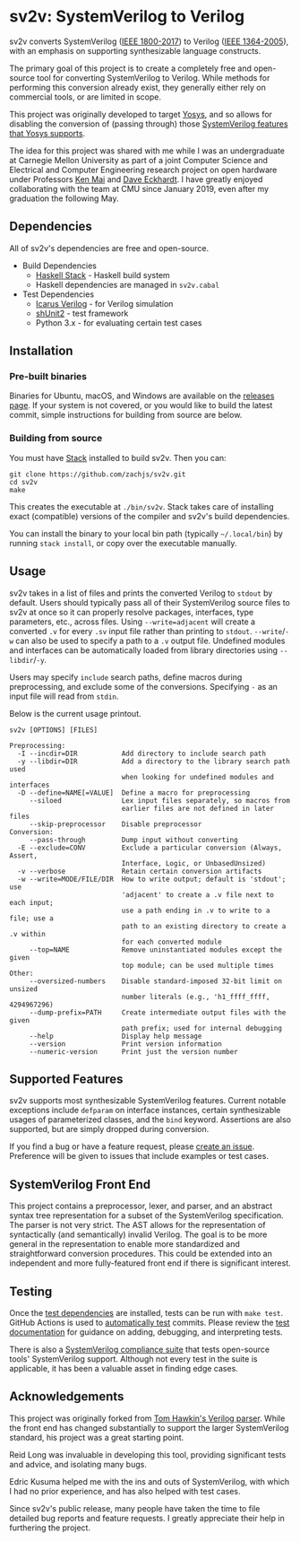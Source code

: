 # sv2v: SystemVerilog to Verilog

sv2v converts SystemVerilog ([IEEE 1800-2017]) to Verilog ([IEEE 1364-2005]),
with an emphasis on supporting synthesizable language constructs.

[IEEE 1800-2017]: https://ieeexplore.ieee.org/servlet/opac?punumber=8299593
[IEEE 1364-2005]: https://ieeexplore.ieee.org/servlet/opac?punumber=10779

The primary goal of this project is to create a completely free and open-source
tool for converting SystemVerilog to Verilog. While methods for performing this
conversion already exist, they generally either rely on commercial tools, or are
limited in scope.

This project was originally developed to target [Yosys], and so allows for
disabling the conversion of (passing through) those [SystemVerilog features that
Yosys supports].

[Yosys]: https://yosyshq.net/yosys/
[SystemVerilog features that Yosys supports]: https://github.com/YosysHQ/yosys#supported-features-from-systemverilog

The idea for this project was shared with me while I was an undergraduate at
Carnegie Mellon University as part of a joint Computer Science and Electrical
and Computer Engineering research project on open hardware under Professors [Ken
Mai] and [Dave Eckhardt]. I have greatly enjoyed collaborating with the team at
CMU since January 2019, even after my graduation the following May.

[Ken Mai]: https://engineering.cmu.edu/directory/bios/mai-kenneth.html
[Dave Eckhardt]: https://www.cs.cmu.edu/~davide/


## Dependencies

All of sv2v's dependencies are free and open-source.

* Build Dependencies
    * [Haskell Stack](https://www.haskellstack.org/) - Haskell build system
    * Haskell dependencies are managed in `sv2v.cabal`
* Test Dependencies
    * [Icarus Verilog](https://steveicarus.github.io/iverilog/) - for Verilog
      simulation
    * [shUnit2](https://github.com/kward/shunit2) - test framework
    * Python 3.x - for evaluating certain test cases


## Installation

### Pre-built binaries

Binaries for Ubuntu, macOS, and Windows are available on the [releases page]. If
your system is not covered, or you would like to build the latest commit, simple
instructions for building from source are below.

[releases page]: https://github.com/zachjs/sv2v/releases

### Building from source

You must have [Stack] installed to build sv2v. Then you can:

[Stack]: https://www.haskellstack.org/

```
git clone https://github.com/zachjs/sv2v.git
cd sv2v
make
```

This creates the executable at `./bin/sv2v`. Stack takes care of installing
exact (compatible) versions of the compiler and sv2v's build dependencies.

You can install the binary to your local bin path (typically `~/.local/bin`) by
running `stack install`, or copy over the executable manually.


## Usage

sv2v takes in a list of files and prints the converted Verilog to `stdout` by
default. Users should typically pass all of their SystemVerilog source files to
sv2v at once so it can properly resolve packages, interfaces, type parameters,
etc., across files. Using `--write=adjacent` will create a converted `.v` for
every `.sv` input file rather than printing to `stdout`. `--write`/`-w` can also
be used to specify a path to a `.v` output file. Undefined modules and
interfaces can be automatically loaded from library directories using
`--libdir`/`-y`.

Users may specify `include` search paths, define macros during preprocessing,
and exclude some of the conversions. Specifying `-` as an input file will read
from `stdin`.

Below is the current usage printout.

```
sv2v [OPTIONS] [FILES]

Preprocessing:
  -I --incdir=DIR           Add directory to include search path
  -y --libdir=DIR           Add a directory to the library search path used
                            when looking for undefined modules and interfaces
  -D --define=NAME[=VALUE]  Define a macro for preprocessing
     --siloed               Lex input files separately, so macros from
                            earlier files are not defined in later files
     --skip-preprocessor    Disable preprocessor
Conversion:
     --pass-through         Dump input without converting
  -E --exclude=CONV         Exclude a particular conversion (Always, Assert,
                            Interface, Logic, or UnbasedUnsized)
  -v --verbose              Retain certain conversion artifacts
  -w --write=MODE/FILE/DIR  How to write output; default is 'stdout'; use
                            'adjacent' to create a .v file next to each input;
                            use a path ending in .v to write to a file; use a
                            path to an existing directory to create a .v within
                            for each converted module
     --top=NAME             Remove uninstantiated modules except the given
                            top module; can be used multiple times
Other:
     --oversized-numbers    Disable standard-imposed 32-bit limit on unsized
                            number literals (e.g., 'h1_ffff_ffff, 4294967296)
     --dump-prefix=PATH     Create intermediate output files with the given
                            path prefix; used for internal debugging
     --help                 Display help message
     --version              Print version information
     --numeric-version      Print just the version number
```


## Supported Features

sv2v supports most synthesizable SystemVerilog features. Current notable
exceptions include `defparam` on interface instances, certain synthesizable
usages of parameterized classes, and the `bind` keyword. Assertions are also
supported, but are simply dropped during conversion.

If you find a bug or have a feature request, please [create an issue].
Preference will be given to issues that include examples or test cases.

[create an issue]: https://github.com/zachjs/sv2v/issues/new


## SystemVerilog Front End

This project contains a preprocessor, lexer, and parser, and an abstract syntax
tree representation for a subset of the SystemVerilog specification. The parser
is not very strict. The AST allows for the representation of syntactically (and
semantically) invalid Verilog. The goal is to be more general in the
representation to enable more standardized and straightforward conversion
procedures. This could be extended into an independent and more fully-featured
front end if there is significant interest.


## Testing

Once the [test dependencies] are installed, tests can be run with `make test`.
GitHub Actions is used to [automatically test] commits. Please review the [test
documentation] for guidance on adding, debugging, and interpreting tests.

[test dependencies]: #dependencies
[test documentation]: test/README.md
[automatically test]: https://github.com/zachjs/sv2v/actions

There is also a [SystemVerilog compliance suite] that tests open-source tools'
SystemVerilog support. Although not every test in the suite is applicable, it
has been a valuable asset in finding edge cases.

[SystemVerilog compliance suite]: https://github.com/chipsalliance/sv-tests


## Acknowledgements

This project was originally forked from [Tom Hawkin's Verilog parser]. While the
front end has changed substantially to support the larger SystemVerilog
standard, his project was a great starting point.

[Tom Hawkin's Verilog parser]: https://github.com/tomahawkins/verilog

Reid Long was invaluable in developing this tool, providing significant tests
and advice, and isolating many bugs.

Edric Kusuma helped me with the ins and outs of SystemVerilog, with which I had
no prior experience, and has also helped with test cases.

Since sv2v's public release, many people have taken the time to file detailed
bug reports and feature requests. I greatly appreciate their help in furthering
the project.
